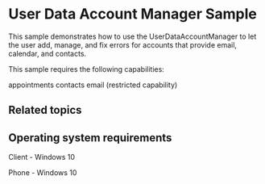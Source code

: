 <!---
   category: ContactsAndCalendar 
 --->

User Data Account Manager Sample
============================================
This sample demonstrates how to use the UserDataAccountManager to let the user add, manage, and fix errors for accounts that provide email, calendar, and contacts.

This sample requires the following capabilities:

appointments
contacts
email (restricted capability)


Related topics
--------------

Operating system requirements
-----------------------------
Client - Windows 10 

Phone - Windows 10 
